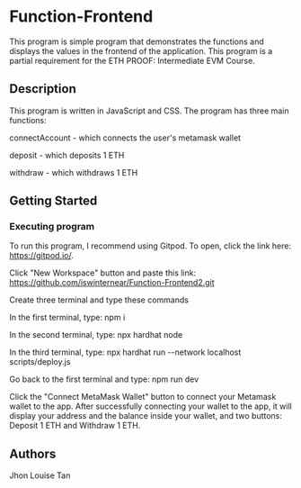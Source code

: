 # Function-Frontend

This program is simple program that demonstrates the functions and displays the values in the frontend of the application. This program is
a partial requirement for the ETH PROOF: Intermediate EVM Course.

## Description

This program is written in JavaScript and CSS. The program has three main functions:

connectAccount - which connects the user's metamask wallet

deposit - which deposits 1 ETH 

withdraw - which withdraws 1 ETH

## Getting Started

### Executing program

To run this program, I recommend using Gitpod. To open, click the link here: https://gitpod.io/.

Click "New Workspace" button and paste this link: https://github.com/iswinternear/Function-Frontend2.git

Create three terminal and type these commands

In the first terminal, type: npm i

In the second terminal, type: npx hardhat node

In the third terminal, type: npx hardhat run --network localhost scripts/deploy.js

Go back to the first terminal and type: npm run dev

Click the "Connect MetaMask Wallet" button to connect your Metamask wallet to the app. After successfully connecting your wallet to the app, it will display your address and the balance inside your wallet, and two buttons: Deposit 1 ETH and Withdraw 1 ETH.

## Authors

Jhon Louise Tan

